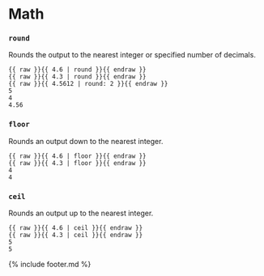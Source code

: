 ---
---

# Math

### `round`

Rounds the output to the nearest integer or specified number of decimals.

```liquid
{{ raw }}{{ 4.6 | round }}{{ endraw }}
{{ raw }}{{ 4.3 | round }}{{ endraw }}
{{ raw }}{{ 4.5612 | round: 2 }}{{ endraw }}
5
4
4.56
```

### `floor`

Rounds an output down to the nearest integer.

```jekyll
{{ raw }}{{ 4.6 | floor }}{{ endraw }}
{{ raw }}{{ 4.3 | floor }}{{ endraw }}
4
4
```

### `ceil`

Rounds an output up to the nearest integer.
```liquid
{{ raw }}{{ 4.6 | ceil }}{{ endraw }}
{{ raw }}{{ 4.3 | ceil }}{{ endraw }}
5
5
```
{% include footer.md %}
